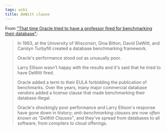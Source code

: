 ```yaml
---
tags: wiki
title: DeWitt clause
---
```


From ["That time Oracle tried to have a professor fired for benchmarking their database"](https://danluu.com/anon-benchmark/):

> In 1983, at the University of Wisconsin, Dina Bitton, David DeWitt, and Carolyn Turbyfill created a database benchmarking framework.
>
> Oracle's performance stood out as unusually poor.
>
> Larry Ellison wasn't happy with the results and it's said that he tried to have DeWitt fired.
>
> Oracle added a term to their EULA forbidding the publication of benchmarks. Over the years, many major commercial database vendors added a license clause that made benchmarking their database illegal.
>
> Oracle's shockingly poor performance and Larry Ellison's response have gone down in history; _anti-benchmarking clauses are now often known as "DeWitt Clauses"_, and they've spread from databases to all software, from compilers to cloud offerings.
